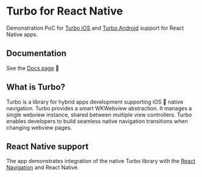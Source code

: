 # Turbo for React Native

Demonstration PoC for [Turbo iOS](https://github.com/hotwired/turbo-ios) and [Turbo Android](https://github.com/hotwired/turbo-android) support for React Native apps.

## Documentation

See the [Docs page](docs/) 📖

## What is Turbo?

Turbo is a library for hybrid apps development supporting iOS 🍎 native navigation. Turbo provides a smart WKWebview abstraction. It manages a single webview instance, shared
between multiple view controllers. Turbo enables developers to build seamless native navigation transitions when changing webview pages.

## React Native support

The app demonstrates integration of the native Turbo library with the [React Navigation](https://reactnavigation.org) and React Native.
